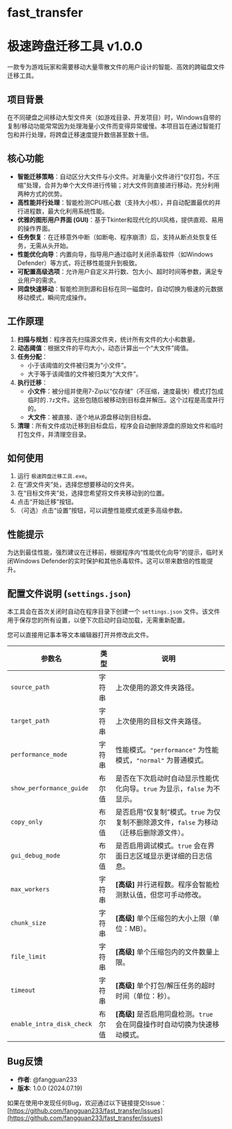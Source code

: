 # fast_transfer
# 极速跨盘迁移工具 v1.0.0

一款专为游戏玩家和需要移动大量零散文件的用户设计的智能、高效的跨磁盘文件迁移工具。

## 项目背景

在不同硬盘之间移动大型文件夹（如游戏目录、开发项目）时，Windows自带的复制/移动功能常常因为处理海量小文件而变得异常缓慢。本项目旨在通过智能打包和并行处理，将跨盘迁移速度提升数倍甚至数十倍。

## 核心功能

- **智能迁移策略**：自动区分大文件与小文件。对海量小文件进行“仅打包，不压缩”处理，合并为单个大文件进行传输；对大文件则直接进行移动，充分利用两种方式的优势。
- **高性能并行处理**：智能检测CPU核心数（支持大小核），并自动配置最优的并行进程数，最大化利用系统性能。
- **优雅的图形用户界面 (GUI)**：基于Tkinter和现代化的UI风格，提供直观、易用的操作界面。
- **任务恢复**：在迁移意外中断（如断电、程序崩溃）后，支持从断点处恢复任务，无需从头开始。
- **性能优化向导**：内置向导，指导用户通过临时关闭杀毒软件（如Windows Defender）等方式，将迁移性能提升到极致。
- **可配置高级选项**：允许用户自定义并行数、包大小、超时时间等参数，满足专业用户的需求。
- **同盘快速移动**：智能检测到源和目标在同一磁盘时，自动切换为极速的元数据移动模式，瞬间完成操作。

## 工作原理

1.  **扫描与规划**：程序首先扫描源文件夹，统计所有文件的大小和数量。
2.  **动态阈值**：根据文件的平均大小，动态计算出一个“大文件”阈值。
3.  **任务分配**：
    -   小于该阈值的文件被归类为“小文件”。
    -   大于等于该阈值的文件被归类为“大文件”。
4.  **执行迁移**：
    -   **小文件**：被分组并使用7-Zip以“仅存储”（不压缩，速度最快）模式打包成临时的`.7z`文件。这些包随后被移动到目标盘并解压。这个过程是高度并行的。
    -   **大文件**：被直接、逐个地从源盘移动到目标盘。
5.  **清理**：所有文件成功迁移到目标盘后，程序会自动删除源盘的原始文件和临时打包文件，并清理空目录。

## 如何使用

1.  运行 `极速跨盘迁移工具.exe`。
2.  在“源文件夹”处，选择您想要移动的文件夹。
3.  在“目标文件夹”处，选择您希望将文件夹移动到的位置。
4.  点击“开始迁移”按钮。
5.  （可选）点击“设置”按钮，可以调整性能模式或更多高级参数。

## 性能提示

为达到最佳性能，强烈建议在迁移前，根据程序内“性能优化向导”的提示，临时关闭Windows Defender的实时保护和其他杀毒软件。这可以带来数倍的性能提升。

## 配置文件说明 (`settings.json`)

本工具会在首次关闭时自动在程序目录下创建一个 `settings.json` 文件。该文件用于保存您的所有设置，以便下次启动时自动加载，无需重新配置。

您可以直接用记事本等文本编辑器打开并修改此文件。

| 参数名                     | 类型    | 说明                                                                                             |
| -------------------------- | ------- | ------------------------------------------------------------------------------------------------ |
| `source_path`              | 字符串  | 上次使用的源文件夹路径。                                                                         |
| `target_path`              | 字符串  | 上次使用的目标文件夹路径。                                                                       |
| `performance_mode`         | 字符串  | 性能模式。`"performance"` 为性能模式，`"normal"` 为普通模式。                                    |
| `show_performance_guide`   | 布尔值  | 是否在下次启动时自动显示性能优化向导。`true` 为显示，`false` 为不显示。                           |
| `copy_only`                | 布尔值  | 是否启用“仅复制”模式。`true` 为仅复制不删除源文件，`false` 为移动（迁移后删除源文件）。          |
| `gui_debug_mode`           | 布尔值  | 是否启用调试模式。`true` 会在界面日志区域显示更详细的日志信息。                                  |
| `max_workers`              | 字符串  | **[高级]** 并行进程数。程序会智能检测默认值，但您可手动修改。                                    |
| `chunk_size`               | 字符串  | **[高级]** 单个压缩包的大小上限（单位：MB）。                                                    |
| `file_limit`               | 字符串  | **[高级]** 单个压缩包内的文件数量上限。                                                          |
| `timeout`                  | 字符串  | **[高级]** 单个打包/解压任务的超时时间（单位：秒）。                                             |
| `enable_intra_disk_check`  | 布尔值  | **[高级]** 是否启用同盘检测。`true` 会在同盘操作时自动切换为快速移动模式。                         |

## Bug反馈

- **作者**: @fangguan233
- **版本**: 1.0.0 (2024.07.19)

如果在使用中发现任何Bug，欢迎通过以下链接提交Issue：
[https://github.com/fangguan233/fast_transfer/issues](https://github.com/fangguan233/fast_transfer/issues)
